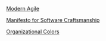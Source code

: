 <!--bl
(filemeta
    (title "General"))
/bl-->

[Modern Agile](https://www.youtube.com/watch?v=0PMYKxTkdU0)

[Manifesto for Software Craftsmanship](https://manifesto.softwarecraftsmanship.org/)

[Organizational Colors](https://www.workplacepeaceinstitute.com/post/reimagining-the-workplace-organizational-paradigms)